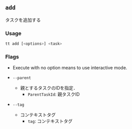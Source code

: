 ## `add`

タスクを追加する

### Usage

```sh
tt add [<options>] <task>
```

### Flags

* Execute with no option means to use interactive mode.

- `--parent` <parentTaskId>
    - 親とするタスクのIDを指定．
        - `ParentTaskId`: 親タスクID

- `--tag` <tag>
    - コンテキストタグ
        - `tag`: コンテキストタグ

